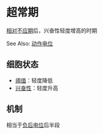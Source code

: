 # 超常期

[相对不应期](相对不应期.md)后，兴奋性轻度增高的时期

See Also: [动作电位](动作电位.md)

## 细胞状态

- [阈值](阈值.md)：轻度降低
- [兴奋性](兴奋性.md)：轻度升高

## 机制

相当于[负后电位](负后电位.md)后半段

